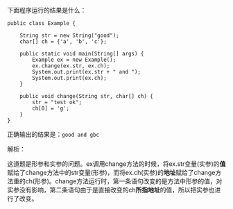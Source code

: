 下面程序运行的结果是什么：

```
public class Example {

    String str = new String("good");
    char[] ch = {'a', 'b', 'c'};

    public static void main(String[] args) {
        Example ex = new Example();
        ex.change(ex.str, ex.ch);
        System.out.print(ex.str + " and ");
        System.out.print(ex.ch);
    }

    public void change(String str, char[] ch) {
        str = "test ok";
        ch[0] = 'g';
    }
}
```

正确输出的结果是：`good and gbc`

解析：

这道题是形参和实参的问题。ex调用change方法的时候，将ex.str变量(实参)的**值**赋给了change方法中的str变量(形参)，而将ex.ch(实参)的**地址**赋给了change方法重的ch(形参)。change方法运行时，第一条语句改变的是方法中形参的值，对实参没有影响，第二条语句由于是直接改变的ch**所指地址**的值，所以把实参也进行了改变。